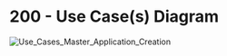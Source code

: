 # 200 - Use Case(s) Diagram

![Use_Cases_Master_Application_Creation](https://user-images.githubusercontent.com/1499433/223107661-03b01f2d-00ad-45aa-8566-5211e0cdadac.png)
